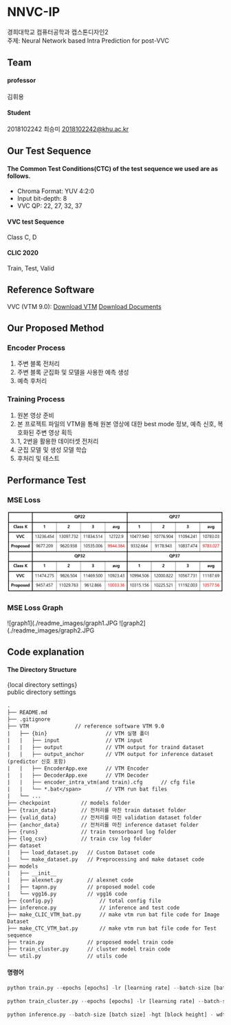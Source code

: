 # NNVC-IP
경희대학교 컴퓨터공학과 캡스톤디자인2    
주제: Neural Network based Intra Prediction for post-VVC

Team
-------------
#### professor
김휘용

#### Student 
2018102242	최승미	<2018102242@khu.ac.kr>    

Our Test Sequence
-------------
#### The Common Test Conditions(CTC) of the test sequence we used are as follows.
- Chroma Format: YUV 4:2:0
- Input bit-depth: 8
- VVC QP: 22, 27, 32, 37

#### VVC test Sequence
Class C, D

#### CLIC 2020
Train, Test, Valid

Reference Software
-------------
VVC (VTM 9.0):
[Download VTM](https://vcgit.hhi.fraunhofer.de/jvet/VVCSoftware_VTM/-/tags)
[Download Documents](https://jvet.hhi.fraunhofer.de/)

Our Proposed Method
-------------
### Encoder Process
1. 주변 블록 전처리
2. 주변 블록 군집화 및 모델을 사용한 예측 생성
3. 예측 후처리

### Training Process
1. 원본 영상 준비
2. 본 프로젝트 파일의 VTM을 통해 원본 영상에 대한 best mode 정보, 예측 신호, 복호화된 주변 영상 획득
3. 1, 2번을 활용한 데이터셋 전처리
4. 군집 모델 및 생성 모델 학습
5. 후처리 및 테스트

Performance Test
-------------
### MSE Loss
![mse_loss](./readme_images/mse_loss.JPG)    
### MSE Loss Graph
![graph1](./readme_images/graph1.JPG   ![graph2](./readme_images/graph2.JPG   

Code explanation
-------------
#### The Directory Structure
{local directory settings}    
public directory settings   
```
.
├── README.md
├── .gitignore
├── VTM               // reference software VTM 9.0
|   ├── {bin}                   // VTM 실행 폴더
|   |   ├── input               // VTM input
|   |   ├── output              // VTM output for traind dataset
|   |   ├── output_anchor       // VTM output for inference dataset (predictor 신호 포함)
|   |   ├── EncoderApp.exe      // VTM Encoder
|   |   ├── DecoderApp.exe      // VTM Decoder
|   |   ├── encoder_intra_vtm(and train).cfg      // cfg file
|   |   └── *.bat</span>        // VTM run bat files
|   └── ...
├── checkpoint          // models folder
├── {train_data}        // 전처리를 마친 train dataset folder
├── {valid_data}        // 전처리를 마친 validation dataset folder
├── {anchor_data}       // 전처리를 마친 inference dataset folder
├── {runs}              // train tensorboard log folder
├── {log_csv}           // train csv log folder
├── dataset
|   ├── load_dataset.py   // Custom Dataset code
|   └── make_dataset.py   // Preprocessing and make dataset code
├── models
|   ├── __init__
|   ├── alexnet.py        // alexnet code
|   ├── tapnn.py          // proposed model code
|   └── vgg16.py          // vgg16 code
├── {config.py}               // total config file
├── inference.py              // inference and test code
├── make_CLIC_VTM_bat.py      // make vtm run bat file code for Image Dataset
├── make_CTC_VTM_bat.py       // make vtm run bat file code for Test sequence 
├── train.py              // proposed model train code
├── train_cluster.py      // cluster model train code
└── util.py               // utils code   
```

#### 명령어
```python
python train.py --epochs [epochs] -lr [learning rate] --batch-size [batch size] -hgt [block height] - wdt [block width] -q [quality] --clusterk [index of cluster] --cuda --save    
```
```python
python train_cluster.py --epochs [epochs] -lr [learning rate] --batch-size [batch size] -hgt [block height] - wdt [block width] -q [quality] --cuda --save     
```
```python
python inference.py --batch-size [batch size] -hgt [block height] - wdt [block width] -q [quality] --clusterk [index of cluster] --cuda   
```
